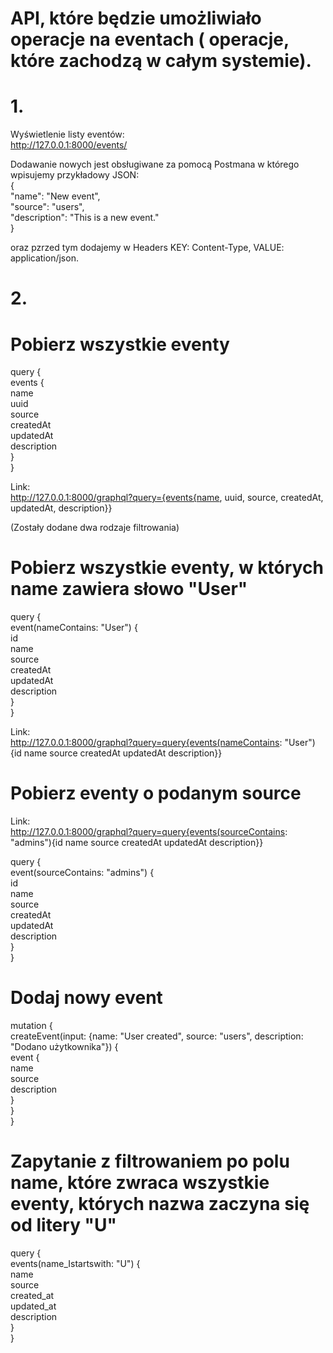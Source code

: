 # API, które będzie umożliwiało operacje na eventach ( operacje, które zachodzą w całym systemie).  


# 1.
Wyświetlenie listy eventów:  
http://127.0.0.1:8000/events/


Dodawanie nowych jest obsługiwane za pomocą Postmana w którego wpisujemy przykładowy JSON:  
{  
    "name": "New event",  
    "source": "users",  
    "description": "This is a new event."  
}  

oraz pzrzed tym dodajemy w Headers KEY: Content-Type, VALUE: application/json.  

 
# 2.
# Pobierz wszystkie eventy  
query {  
  events {  
    name  
    uuid  
    source  
    createdAt  
    updatedAt  
    description  
  }  
}  

Link:  
http://127.0.0.1:8000/graphql?query={events{name, uuid, source, createdAt, updatedAt, description}}


(Zostały dodane dwa rodzaje filtrowania)

# Pobierz wszystkie eventy, w których name zawiera słowo "User"  
query {  
  event(nameContains: "User") {  
    id  
    name  
    source  
    createdAt  
    updatedAt  
    description  
  }  
}  

Link:  
http://127.0.0.1:8000/graphql?query=query{events(nameContains: "User"){id name source createdAt updatedAt description}}


# Pobierz eventy o podanym source
Link:  
http://127.0.0.1:8000/graphql?query=query{events(sourceContains: "admins"){id name source createdAt updatedAt description}}

query {  
  event(sourceContains: "admins") {  
    id  
    name  
    source  
    createdAt  
    updatedAt  
    description  
  }  
}  


# Dodaj nowy event
mutation {  
  createEvent(input: {name: "User created", source: "users", description: "Dodano użytkownika"}) {  
    event {  
      name  
      source  
      description  
    }  
  }  
}  


# Zapytanie z filtrowaniem po polu name, które zwraca wszystkie eventy, których nazwa zaczyna się od litery "U"
query {  
  events(name_Istartswith: "U") {  
    name  
    source  
    created_at  
    updated_at  
    description  
  }  
}  

